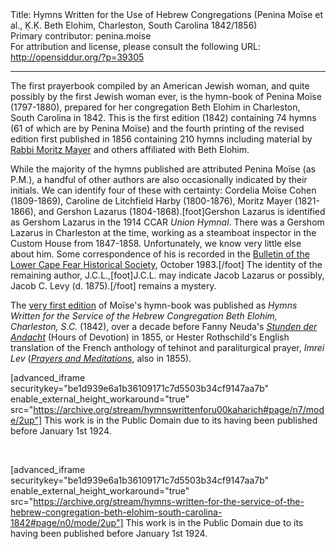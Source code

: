 <html>
<head></head>
<body>
Title: Hymns Written for the Use of Hebrew Congregations (Penina Moïse et al., Ḳ.Ḳ. Beth Elohim, Charleston, South Carolina 1842/1856)<br />
Primary contributor: penina.moise<br />
For attribution and license, please consult the following URL: <a href="http://opensiddur.org/?p=39305">http://opensiddur.org/?p=39305</a>
<p />
<hr />

The first prayerbook compiled by an American Jewish woman, and quite possibly by the first Jewish woman ever, is the hymn-book of Penina Moïse (1797-1880), prepared for her congregation Beth Elohim in Charleston, South Carolina in 1842. This is the first edition (1842) containing 74 hymns (61 of which are by Penina Moïse) and the fourth printing of the revised edition first published in 1856 containing 210 hymns including material by <a href="/profile/moritz-mayer/">Rabbi Moritz Mayer</a> and others affiliated with Beth Elohim. 

While the majority of the hymns published are attributed Penina Moïse (as P.M.), a handful of other authors are also occasionally indicated by their initials. We can identify four of these with certainty: Cordelia Moïse Cohen (1809-1869), Caroline de Litchfield Harby (1800-1876), Moritz Mayer (1821-1866), and Gershon Lazarus (1804-1868).[foot]Gershon Lazarus is identified as Gershom Lazarus in the 1914 CCAR <em>Union Hymnal</em>. There was a Gershom Lazarus in Charleston at the time, working as a steamboat inspector in the Custom House from 1847-1858. Unfortunately, we know very little else about him. Some correspondence of his is recorded in the <a href="https://www.lcfhs.org/uploads/1/1/9/8/119823026/bulletin_oct_1983.pdf">Bulletin of the Lower Cape Fear Historical Society</a>, October 1983.[/foot] The identity of the remaining author, J.C.L.,[foot]J.C.L. may indicate Jacob Lazarus or possibly, Jacob C. Levy (d. 1875).[/foot] remains a mystery.

The <a href="https://www.kestenbaum.net/auction/lot/auction-58/058-011/">very first edition</a> of Moïse's hymn-book was published as <em>Hymns Written for the Service of the Hebrew Congregation Beth Elohim, Charleston, S.C.</em> (1842), over a decade before Fanny Neuda's <em><a href="/?p=6753">Stunden der Andacht</a></em> (Hours of Devotion) in 1855, or Hester Rothschild's English translation of the French anthology of tehinot and paraliturgical prayer, <em>Imrei Lev</em> (<em><a href="/?p=31179">Prayers and Meditations</a></em>, also in 1855).

[advanced_iframe securitykey="be1d939e6a1b36109171c7d5503b34cf9147aa7b" enable_external_height_workaround="true" src="https://archive.org/stream/hymnswrittenforu00kaharich#page/n7/mode/2up"]
This work is in the Public Domain due to its having been published before January 1st 1924.

&nbsp;

[advanced_iframe securitykey="be1d939e6a1b36109171c7d5503b34cf9147aa7b" enable_external_height_workaround="true" src="https://archive.org/stream/hymns-written-for-the-service-of-the-hebrew-congregation-beth-elohim-south-carolina-1842#page/n0/mode/2up"]
This work is in the Public Domain due to its having been published before January 1st 1924.

&nbsp;
</body>
</html>